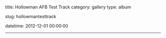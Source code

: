 title: Hollowman AFB Test Track
category: gallery
type: album

slug: hollowmantesttrack

datetime: 2012-12-01 00:00:00

---
